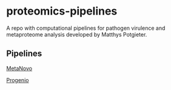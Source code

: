 # proteomics-pipelines
A repo with computational pipelines for pathogen virulence and metaproteome analysis developed by Matthys Potgieter.

## Pipelines
[MetaNovo](MetaNovo.md)

[Progenio](Progenio.md)
